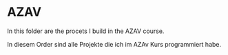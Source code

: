 # AZAV
In this folder are the procets I build in the AZAV course.

In diesem Order sind alle Projekte die ich im AZAv Kurs programmiert habe.
